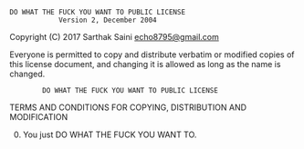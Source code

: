 	DO WHAT THE FUCK YOU WANT TO PUBLIC LICENSE
                Version 2, December 2004

 Copyright (C) 2017 Sarthak Saini <echo8795@gmail.com>

 Everyone is permitted to copy and distribute verbatim or modified
 copies of this license document, and changing it is allowed as long
 as the name is changed.

            DO WHAT THE FUCK YOU WANT TO PUBLIC LICENSE
   TERMS AND CONDITIONS FOR COPYING, DISTRIBUTION AND MODIFICATION

  0. You just DO WHAT THE FUCK YOU WANT TO.